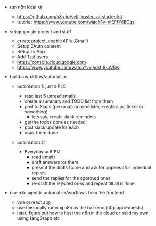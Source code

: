 - run n8n local kit
    - https://github.com/n8n-io/self-hosted-ai-starter-kit
    - tutorial: https://www.youtube.com/watch?v=niEFfY6BCqs

- setup google project and stuff
    - create project, enable APIs (Gmail)
    - Setup OAuth consent
    - Setup an App
    - Add Test users
    - https://console.cloud.google.com
    - https://www.youtube.com/watch?v=iAokhB-bVBw

- build a workflow/automation
    - automation 1: just a PoC
        - read last 5 unread emails
        - create a summary and TODO list from them
        - post to Slack (personal) (maybe later, create a jira ticket or something)
            - lets say, create slack reminders
        - get the todos done as needed
        - post slack update for each
        - mark them done

    - automation 2: 
        - Everyday at 6 PM
            - read emails
            - draft answers for them
            - present the drafts to me and ask for approval for individual replies
            - send the replies for the approved ones
            - re-draft the rejected ones and repeat till all is done



- use n8n agentic automation/worflows from the frontend
    - vue or react app
    - use the locally running n8n as the backend (http api requests)
    - later, figure out how to host the n8n in the cloud or build my own using LangGraph etc